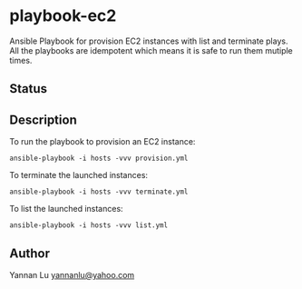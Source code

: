 # playbook-ec2

Ansible Playbook for provision EC2 instances with list and terminate plays. All the playbooks are idempotent which means it is safe to run them mutiple times.

## Status

## Description

To run the playbook to provision an EC2 instance:
```
ansible-playbook -i hosts -vvv provision.yml
```

To terminate the launched instances:
```
ansible-playbook -i hosts -vvv terminate.yml
```

To list the launched instances:
```
ansible-playbook -i hosts -vvv list.yml
```

## Author
Yannan Lu <yannanlu@yahoo.com>
